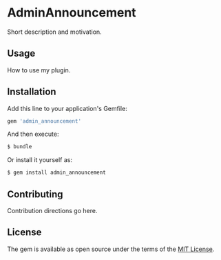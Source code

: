 # AdminAnnouncement
Short description and motivation.

## Usage
How to use my plugin.

## Installation
Add this line to your application's Gemfile:

```ruby
gem 'admin_announcement'
```

And then execute:
```bash
$ bundle
```

Or install it yourself as:
```bash
$ gem install admin_announcement
```

## Contributing
Contribution directions go here.

## License
The gem is available as open source under the terms of the [MIT License](http://opensource.org/licenses/MIT).

